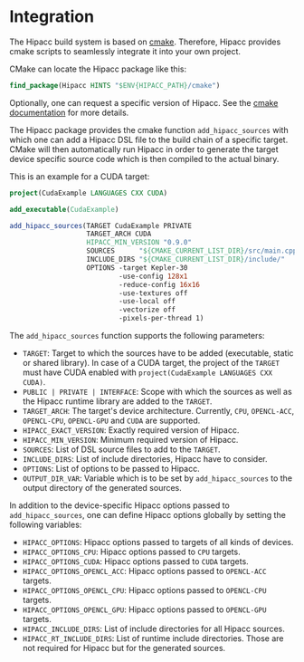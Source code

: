 # Integration

The Hipacc build system is based on [cmake](https://cmake.org). Therefore, Hipacc provides cmake scripts to seamlessly integrate it into your own project.

CMake can locate the Hipacc package like this:

```cmake
find_package(Hipacc HINTS "$ENV{HIPACC_PATH}/cmake")
```

Optionally, one can request a specific version of Hipacc. See the [cmake documentation](https://cmake.org/cmake/help/latest/command/find_package.html) for more details.

The Hipacc package provides the cmake function `add_hipacc_sources` with which one can add a Hipacc DSL file to the build chain of a specific target. CMake will then automatically run Hipacc in order to generate the target device specific source code which is then compiled to the actual binary.

This is an example for a CUDA target:

```cmake
project(CudaExample LANGUAGES CXX CUDA)

add_executable(CudaExample)

add_hipacc_sources(TARGET CudaExample PRIVATE
                   TARGET_ARCH CUDA
                   HIPACC_MIN_VERSION "0.9.0"
                   SOURCES      "${CMAKE_CURRENT_LIST_DIR}/src/main.cpp"
                   INCLUDE_DIRS "${CMAKE_CURRENT_LIST_DIR}/include/"
                   OPTIONS -target Kepler-30
                           -use-config 128x1
                           -reduce-config 16x16
                           -use-textures off
                           -use-local off
                           -vectorize off
                           -pixels-per-thread 1)
```

The `add_hipacc_sources` function supports the following parameters:

* `TARGET`: Target to which the sources have to be added (executable, static or shared library). In case of a CUDA target, the project of the `TARGET` must have CUDA enabled with `project(CudaExample LANGUAGES CXX CUDA)`.
* `PUBLIC | PRIVATE | INTERFACE`: Scope with which the sources as well as the Hipacc runtime library are added to the `TARGET`.
* `TARGET_ARCH`: The target's device architecture. Currently, `CPU`, `OPENCL-ACC`, `OPENCL-CPU`, `OPENCL-GPU` and `CUDA` are supported.
* `HIPACC_EXACT_VERSION`: Exactly required version of Hipacc.
* `HIPACC_MIN_VERSION`: Minimum required version of Hipacc.
* `SOURCES`: List of DSL source files to add to the `TARGET`.
* `INCLUDE_DIRS`: List of include directories, Hipacc have to consider.
* `OPTIONS`: List of options to be passed to Hipacc.
* `OUTPUT_DIR_VAR`: Variable which is to be set by `add_hipacc_sources` to the output directory of the generated sources.

In addition to the device-specific Hipacc options passed to `add_hipacc_sources`, one can define Hipacc options globally by setting the following variables:

* `HIPACC_OPTIONS`: Hipacc options passed to targets of all kinds of devices.
* `HIPACC_OPTIONS_CPU`: Hipacc options passed to `CPU` targets.
* `HIPACC_OPTIONS_CUDA`: Hipacc options passed to `CUDA` targets.
* `HIPACC_OPTIONS_OPENCL_ACC`: Hipacc options passed to `OPENCL-ACC` targets.
* `HIPACC_OPTIONS_OPENCL_CPU`: Hipacc options passed to `OPENCL-CPU` targets.
* `HIPACC_OPTIONS_OPENCL_GPU`: Hipacc options passed to `OPENCL-GPU` targets.
* `HIPACC_INCLUDE_DIRS`: List of include directories for all Hipacc sources.
* `HIPACC_RT_INCLUDE_DIRS`: List of runtime include directories. Those are not required for Hipacc but for the generated sources.
